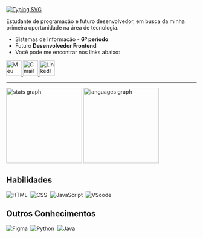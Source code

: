 <div>
  <a href="https://git.io/typing-svg">
    <img src="https://readme-typing-svg.demolab.com?font=poppins&size=35&letterSpacing=2px&duration=3000&pause=1000&color=01A7C2&center=falso&vCenter=falso&repeat=verdadeiro&random=falso&width=435&lines=Ol%C3%A1!+Me+chamo+Daniel+Formoso" alt="Typing SVG" />
  </a>
</div>

<p>Estudante de programação e futuro desenvolvedor, em busca da minha primeira oportunidade na área de tecnologia.</p>

* Sistemas de Informação - **6º período**
* Futuro **Desenvolvedor Frontend**
* Você pode me encontrar nos links abaixo:


<div align="left">
    <a href="https://meu-site-murex-chi.vercel.app/" target="_blank">
    <img height="40em" src="https://img.shields.io/badge/Meu Portifolio-01a7c2?style=for-the-badge&logo=Portifolio&logoColor=000" alt="Meu Portfólio">
  </a>
  <a href="mailto:daniel.formoso100@gmail.com" target="_blank">
    <img height="40em" src="https://img.shields.io/badge/-Gmail-D14836?style=for-the-badge&logo=gmail&logoColor=white" alt="Gmail">
  </a>
  <a href="https://www.linkedin.com/in/danielformoso/" target="_blank">
    <img height="40em" src="https://img.shields.io/badge/-LinkedIn-5170ff?style=for-the-badge&logo=linkedin&logoColor=white" alt="LinkedIn">
  </a>  
</div>

<hr>

<div align="left">
  <img src="https://github-readme-stats.vercel.app/api?username=Daniel-Formoso&hide_title=false&hide_rank=false&show_icons=true&include_all_commits=true&count_private=true&disable_animations=false&theme=dark&locale=en&hide_border=false&order=1" height="200" alt="stats graph"  />
  <img src="https://github-readme-stats.vercel.app/api/top-langs?username=Daniel-Formoso&locale=en&hide_title=false&layout=compact&card_width=320&langs_count=5&theme=dark&hide_border=false&order=2" height="200" alt="languages graph"/>
</div>


## **Habilidades**
![HTML](https://img.shields.io/badge/HTML5-E34F26?style=for-the-badge&logo=html5&logoColor=white)&nbsp;
![CSS](https://img.shields.io/badge/CSS3-1572B6?style=for-the-badge&logo=css3&logoColor=white)&nbsp;
![JavaScript](https://img.shields.io/badge/JavaScript-F7DF1E?style=for-the-badge&logo=javascript&logoColor=black)&nbsp;
![VScode](https://img.shields.io/badge/vscode-4285F4?style=for-the-badge&logo=vscode&logoColor=white)&nbsp;


## **Outros Conhecimentos**
![Figma](	https://img.shields.io/badge/Figma-F24E1E?style=for-the-badge&logo=figma&logoColor=white)&nbsp;
![Python](https://img.shields.io/badge/Python-14354C?style=for-the-badge&logo=python&logoColor=white)&nbsp;
![Java](https://img.shields.io/badge/Java-ED8B00?style=for-the-badge&logo=openjdk&logoColor=white)&nbsp;

##

